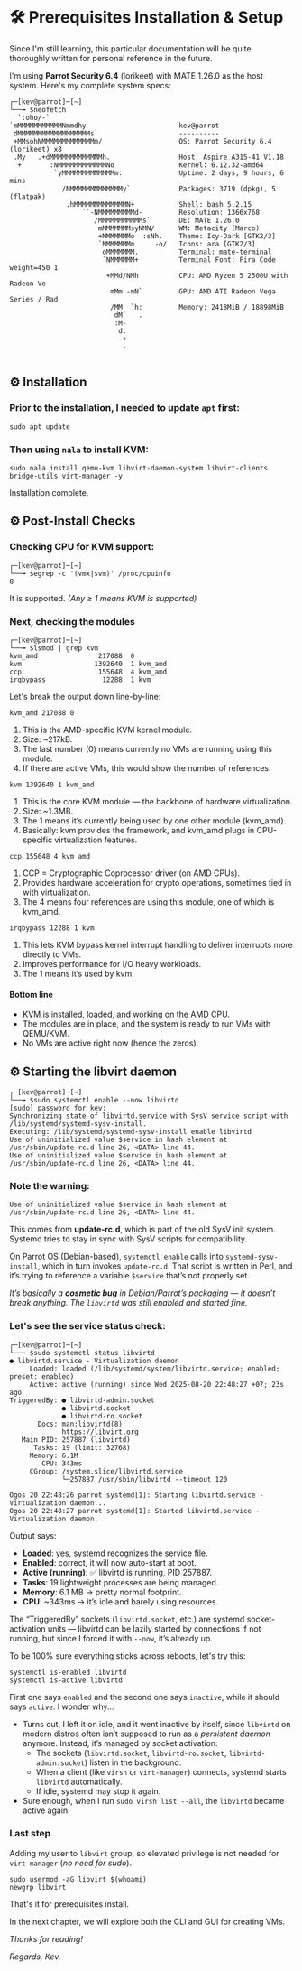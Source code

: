 # 🛠️ Prerequisites Installation & Setup

Since I'm still learning, this particular documentation will be quite thoroughly written for personal reference in the future.

I'm using **Parrot Security 6.4** (lorikeet) with MATE 1.26.0 as the host system. Here's my complete system specs:
```
┌─[kev@parrot]─[~]
└──╼ $neofetch
  `:oho/-`
`mMMMMMMMMMMMNmmdhy-                      kev@parrot 
 dMMMMMMMMMMMMMMMMMMs`                    ---------- 
 +MMsohNMMMMMMMMMMMMMm/                   OS: Parrot Security 6.4 (lorikeet) x8 
 .My   .+dMMMMMMMMMMMMMh.                 Host: Aspire A315-41 V1.18 
  +       :NMMMMMMMMMMMMNo                Kernel: 6.12.32-amd64 
           `yMMMMMMMMMMMMMm:              Uptime: 2 days, 9 hours, 6 mins 
             /NMMMMMMMMMMMMMy`            Packages: 3719 (dpkg), 5 (flatpak) 
              .hMMMMMMMMMMMMMN+           Shell: bash 5.2.15 
                  ``-NMMMMMMMMMd-         Resolution: 1366x768 
                     /MMMMMMMMMMMs`       DE: MATE 1.26.0 
                      mMMMMMMMsyNMN/      WM: Metacity (Marco) 
                      +MMMMMMMo  :sNh.    Theme: Icy-Dark [GTK2/3] 
                      `NMMMMMMm     -o/   Icons: ara [GTK2/3] 
                       oMMMMMMM.          Terminal: mate-terminal 
                       `NMMMMMM+          Terminal Font: Fira Code weight=450 1 
                        +MMd/NMh          CPU: AMD Ryzen 5 2500U with Radeon Ve 
                         mMm -mN`         GPU: AMD ATI Radeon Vega Series / Rad 
                         /MM  `h:         Memory: 2418MiB / 18898MiB 
                          dM`   .
                          :M-                                     
                           d:                                     
                           -+
                            -


```


## ⚙️ Installation

### Prior to the installation, I needed to update `apt` first:
```
sudo apt update
``` 

### Then using `nala` to install KVM:
```
sudo nala install qemu-kvm libvirt-daemon-system libvirt-clients bridge-utils virt-manager -y
```

Installation complete.

## ⚙️ Post-Install Checks
### Checking CPU for KVM support:
```
┌─[kev@parrot]─[~]
└──╼ $egrep -c '(vmx|svm)' /proc/cpuinfo
8

```

It is supported. *(Any ≥ 1 means KVM is supported)*

### Next, checking the modules
```
┌─[kev@parrot]─[~]
└──╼ $lsmod | grep kvm
kvm_amd               217088  0
kvm                  1392640  1 kvm_amd
ccp                   155648  4 kvm_amd
irqbypass              12288  1 kvm
```
Let's break the output down line-by-line:

`kvm_amd 217088 0`
1. This is the AMD-specific KVM kernel module.
2. Size: ~217kB.
3. The last number (0) means currently no VMs are running using this module.
4. If there are active VMs, this would show the number of references.

`kvm 1392640 1 kvm_amd`
1. This is the core KVM module — the backbone of hardware virtualization.
2. Size: ~1.3MB.
3. The 1 means it’s currently being used by one other module (kvm_amd).
4. Basically: kvm provides the framework, and kvm_amd plugs in  CPU-specific virtualization features.

`ccp 155648 4 kvm_amd`
1. CCP = Cryptographic Coprocessor driver (on AMD CPUs).
2. Provides hardware acceleration for crypto operations, sometimes tied in with virtualization.
3. The 4 means four references are using this module, one of which is kvm_amd.

`irqbypass 12288 1 kvm`
1. This lets KVM bypass kernel interrupt handling to deliver interrupts more directly to VMs.
2. Improves performance for I/O heavy workloads.
3. The 1 means it’s used by kvm.

#### **Bottom line**
- KVM is installed, loaded, and working on the AMD CPU.
- The modules are in place, and the system is ready to run VMs with QEMU/KVM.
- No VMs are active right now (hence the zeros).

## ⚙️ Starting the libvirt daemon
```
┌─[kev@parrot]─[~]
└──╼ $sudo systemctl enable --now libvirtd
[sudo] password for kev: 
Synchronizing state of libvirtd.service with SysV service script with /lib/systemd/systemd-sysv-install.
Executing: /lib/systemd/systemd-sysv-install enable libvirtd
Use of uninitialized value $service in hash element at /usr/sbin/update-rc.d line 26, <DATA> line 44.
Use of uninitialized value $service in hash element at /usr/sbin/update-rc.d line 26, <DATA> line 44.
```

### Note the warning:
```
Use of uninitialized value $service in hash element at /usr/sbin/update-rc.d line 26, <DATA> line 44.
```
This comes from **update-rc.d**, which is part of the old SysV init system. Systemd tries to stay in sync with SysV scripts for compatibility.

On Parrot OS (Debian-based), `systemctl enable` calls into `systemd-sysv-install`, which in turn invokes `update-rc.d`. That script is written in Perl, and it’s trying to reference a variable `$service` that’s not properly set.

*It’s basically a **cosmetic bug** in Debian/Parrot’s packaging — it doesn’t break anything. The `libvirtd` was still enabled and started fine.*

### Let's see the **service status check**:
```
┌─[kev@parrot]─[~]
└──╼ $sudo systemctl status libvirtd
● libvirtd.service - Virtualization daemon
     Loaded: loaded (/lib/systemd/system/libvirtd.service; enabled; preset: enabled)
     Active: active (running) since Wed 2025-08-20 22:48:27 +07; 23s ago
TriggeredBy: ● libvirtd-admin.socket
             ● libvirtd.socket
             ● libvirtd-ro.socket
       Docs: man:libvirtd(8)
             https://libvirt.org
   Main PID: 257887 (libvirtd)
      Tasks: 19 (limit: 32768)
     Memory: 6.1M
        CPU: 343ms
     CGroup: /system.slice/libvirtd.service
             └─257887 /usr/sbin/libvirtd --timeout 120

Ogos 20 22:48:26 parrot systemd[1]: Starting libvirtd.service - Virtualization daemon...
Ogos 20 22:48:27 parrot systemd[1]: Started libvirtd.service - Virtualization daemon.
```
Output says:
- **Loaded**: yes, systemd recognizes the service file.
- **Enabled**: correct, it will now auto-start at boot.
- **Active (running)**: ✅ libvirtd is running, PID 257887.
- **Tasks**: 19 lightweight processes are being managed.
- **Memory**: 6.1 MB → pretty normal footprint.
- **CPU**: ~343ms → it’s idle and barely using resources.

The “TriggeredBy” sockets (`libvirtd.socket`, etc.) are systemd socket-activation units — libvirtd can be lazily started by connections if not running, but since I forced it with `--now`, it’s already up.

To be 100% sure everything sticks across reboots, let's try this:
```
systemctl is-enabled libvirtd
systemctl is-active libvirtd
```

First one says `enabled` and the second one says `inactive`, while it should says `active`. I wonder why...
- Turns out, I left it on idle, and it went inactive by itself, since `libvirtd` on modern distros often isn’t supposed to run as a *persistent daemon* anymore. Instead, it’s managed by socket activation:
	- The sockets (`libvirtd.socket`, `libvirtd-ro.socket`, `libvirtd-admin.socket`) listen in the background.
	- When a client (like `virsh` or `virt-manager`) connects, systemd starts `libvirtd` automatically.
	- If idle, systemd may stop it again.
- Sure enough, when I run `sudo virsh list --all`, the `libvirtd` became active again.

### Last step
Adding my user to `libvirt` group, so elevated privilege is not needed for `virt-manager` (*no need for sudo*).
```
sudo usermod -aG libvirt $(whoami)
newgrp libvirt
```
That's it for prerequisites install. 

In the next chapter, we will explore both the CLI and GUI for creating VMs.


*Thanks for reading!*

*Regards,*
*Kev.*